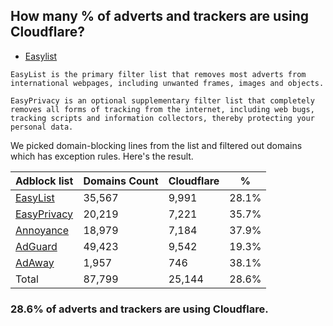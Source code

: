 ## How many % of adverts and trackers are using Cloudflare?


- [Easylist](https://web.archive.org/web/20210516110248/https://easylist.to/)
```
EasyList is the primary filter list that removes most adverts from international webpages, including unwanted frames, images and objects.

EasyPrivacy is an optional supplementary filter list that completely removes all forms of tracking from the internet, including web bugs, tracking scripts and information collectors, thereby protecting your personal data.
```


We picked domain-blocking lines from the list and filtered out domains which has exception rules.
Here's the result.


| Adblock list | Domains Count | Cloudflare | % |
| --- | --- | --- | --- |
| [EasyList](https://easylist.to/easylist/easylist.txt) | 35,567 | 9,991 | 28.1% |
| [EasyPrivacy](https://easylist.to/easylist/easyprivacy.txt) | 20,219 | 7,221 | 35.7% |
| [Annoyance](https://secure.fanboy.co.nz/fanboy-annoyance.txt) | 18,979 | 7,184 | 37.9% |
| [AdGuard](https://adguardteam.github.io/AdGuardSDNSFilter/Filters/filter.txt) | 49,423 | 9,542 | 19.3% |
| [AdAway](https://raw.githubusercontent.com/AdAway/adaway.github.io/master/hosts.txt) | 1,957 | 746 | 38.1% |
| Total | 87,799 | 25,144 | 28.6% |


### 28.6% of adverts and trackers are using Cloudflare.
